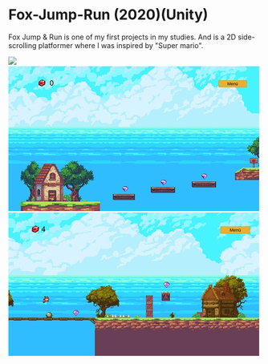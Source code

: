 # Fox-Jump-Run (2020)(Unity)

Fox Jump & Run is one of my first projects in my studies. And is a 2D side-scrolling platformer where I was inspired by "Super mario".

<img src="https://github.com/KazrailDxD/Fox-Jump-Run/blob/main/Haupmen%C3%BC%20Fox%20%26%20Run.jpg" > <img src="https://github.com/KazrailDxD/Fox-Jump-Run/blob/main/Fox%20Jump%20%26%20Run1.jpg" > <img src="https://github.com/KazrailDxD/Fox-Jump-Run/blob/main/Fox%20Jump%20%26%20Run%202.jpg" >
